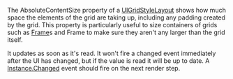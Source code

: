 The AbsoluteContentSize property of a [UIGridStyleLayout](https://developer.roblox.com/en-us/api-reference/class/UIGridStyleLayout) shows how much space the elements of the grid are taking up, including any padding created by the grid. This property is particularly useful to size containers of grids such as [Frame](https://developer.roblox.com/en-us/api-reference/class/Frame)s and Frame to make sure they aren't any larger than the grid itself.

It updates as soon as it's read. It won't fire a changed event immediately after the UI has changed, but if the value is read it will be up to date. A [Instance.Changed](https://developer.roblox.com/en-us/api-reference/event/Instance/Changed) event should fire on the next render step.